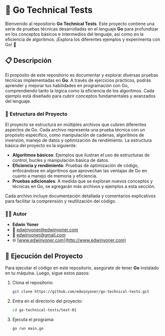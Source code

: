 # 📘 Go Technical Tests

Bienvenido al repositorio **Go Technical Tests**. Este proyecto contiene una serie de pruebas técnicas desarrolladas en el lenguaje **Go** para profundizar en los conceptos básicos e intermedios del lenguaje, así como en la eficiencia de algoritmos. ¡Explora los diferentes ejemplos y experimenta con Go! 🚀

## 📋 Descripción

El propósito de este repositorio es documentar y explorar diversas pruebas técnicas implementadas en **Go**. A través de ejercicios prácticos, podrás aprender y mejorar tus habilidades en programación con Go, comprendiendo tanto la lógica como la eficiencia de los algoritmos. Cada ejemplo está diseñado para cubrir conceptos fundamentales y avanzados del lenguaje.

### 📂 Estructura del Proyecto

El proyecto se estructura en múltiples archivos que cubren diferentes aspectos de Go. Cada archivo representa una prueba técnica con un propósito específico, como manipulación de cadenas, algoritmos de inversión, manejo de datos y optimización de rendimiento. La estructura básica del proyecto es la siguiente:

- **Algoritmos básicos**: Ejemplos que ilustran el uso de estructuras de control, bucles y manipulación básica de datos.
- **Eficiencia y rendimiento**: Pruebas de optimización de código, enfocándose en algoritmos que aprovechan las ventajas de Go en cuanto a manejo de memoria y eficiencia.
- **Pruebas adicionales**: A medida que se exploran nuevos conceptos y técnicas en Go, se agregarán más archivos y ejemplos a esta sección.

Cada archivo incluye documentación detallada y comentarios explicativos para facilitar la comprensión y reutilización del código.

### 🧑‍💻 Autor

- **Edwin Yoner**
- 📧 edwinyoner@edwinyoner.com
- 📧 edwinyoner@gmail.com
- 🌐 [www.edwinyoner.com](http://www.edwinyoner.com)

## 🚀 Ejecución del Proyecto

Para ejecutar el código en este repositorio, asegúrate de tener **Go** instalado en tu máquina. Luego, sigue estos pasos:

1. Clona el repositorio:
   ```bash
   git clone https://github.com/edwinyoner/go-technical-tests.git
   ```
2. Entra en el directorio del proyecto:
    ```bash
    cd go-technical-tests/test-01
    ```
3. Ejecuta el programa:
    ```bash
    go run main.go
    ```
